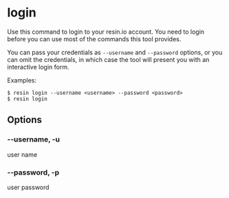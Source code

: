 # login

Use this command to login to your resin.io account.
You need to login before you can use most of the commands this tool provides.

You can pass your credentials as `--username` and `--password` options, or you can omit the
credentials, in which case the tool will present you with an interactive login form.

Examples:

	$ resin login --username <username> --password <password>
	$ resin login

## Options

### --username, -u <username>

user name

### --password, -p <password>

user password